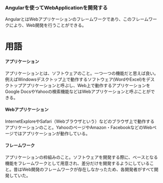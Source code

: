 ### Angularを使ってWebApplicationを開発する
AngularとはWebアプリケーションのフレームワークであり、このフレームワークにより、Web開発を行うことができる。


# 用語
#### アプリケーション
アプリケーションとは、ソフトウェアのこと。一つ一つの機能だと思えば良い。例えばWindowsデスクトップ上で動作するソフトウェア(WordやExcel)をデスクトップアプリケーションと呼ぶし、Web上で動作するアプリケーションをGoogle DocsやYahooの検索機能などはWebアプリケーションと呼ぶことができる。

#### Webアプリケーション
InternetExploreやSafari（Webブラウザという）などのブラウザ上で動作するアプリケーションのこと。YahooのページやAmazon・FacebookなどのWebページではアプリケーションが動作している。


#### フレームワーク
アプリケーションの枠組みのこと。ソフトウェアを開発する際に、ベースとなる機能をフレームワークとして用意され、差分だけを開発するようにしていること。昔はWeb開発のフレームワークが存在しなかったため、各開発者がすべて開発していた。
